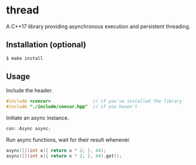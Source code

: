 # thread
A C++17 library providing asynchronous execution and persistent threading.

## Installation (optional)
```bash
$ make install
```

## Usage
Include the header.
```cpp
#include <concur>                // if you've installed the library
#include "./include/concur.hpp"  // if you haven't
```
Initiate an async instance.
```cpp
con::Async async;
```
Run async functions, wait for their result whenever.
```cpp
async([](int x){ return x * 2; }, 44);
async([](int x){ return x * 2; }, 44).get();
```
